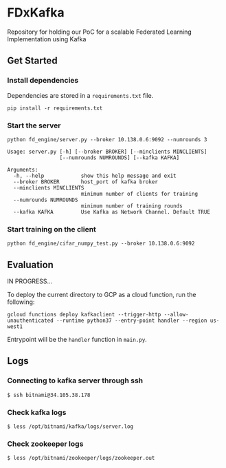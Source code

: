 # FDxKafka


Repository for holding our PoC for a scalable Federated Learning Implementation using Kafka

## Get Started


### Install dependencies


Dependencies are stored in a `requirements.txt` file. 
```
pip install -r requirements.txt
```

### Start the server

```
python fd_engine/server.py --broker 10.138.0.6:9092 --numrounds 3
```

```
Usage: server.py [-h] [--broker BROKER] [--minclients MINCLIENTS]
                 [--numrounds NUMROUNDS] [--kafka KAFKA]

Arguments:
  -h, --help            show this help message and exit
  --broker BROKER       host_port of kafka broker
  --minclients MINCLIENTS
                        minimum number of clients for training
  --numrounds NUMROUNDS
                        minimum number of training rounds
  --kafka KAFKA         Use Kafka as Network Channel. Default TRUE

```

### Start training on the client


```
python fd_engine/cifar_numpy_test.py --broker 10.138.0.6:9092
```


## Evaluation


IN PROGRESS...

To deploy the current directory to GCP as a cloud function, run the following:
```
gcloud functions deploy kafkaclient --trigger-http --allow-unauthenticated --runtime python37 --entry-point handler --region us-west1
```

Entrypoint will be the `handler` function in `main.py`.

## Logs


### Connecting to kafka server through ssh
```
$ ssh bitnami@34.105.38.178
```

### Check kafka logs
```
$ less /opt/bitnami/kafka/logs/server.log
```

### Check zookeeper logs
```
$ less /opt/bitnami/zookeeper/logs/zookeeper.out
```



